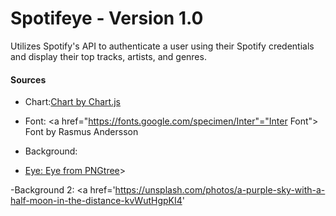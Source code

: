 # Spotifeye - Version 1.0
Utilizes Spotify's API to authenticate a user using their Spotify credentials and display their top tracks, artists, and genres.

#### Sources 
- Chart:<a href=" https://www.chartjs.org/ " title="Chart">Chart by Chart.js</a>

- Font: <a href="https://fonts.google.com/specimen/Inter"="Inter Font"> Font by Rasmus Andersson

- Background: <a href='https://www.pexels.com/photo/group-of-people-in-a-concert-1587927/'>
 
 - Eye: <a href='https://pngtree.com/freepng/eye-pupil_6104092.html'> Eye from PNGtree</a>>

 -Background 2: <a href='https://unsplash.com/photos/a-purple-sky-with-a-half-moon-in-the-distance-kvWutHgpKI4'